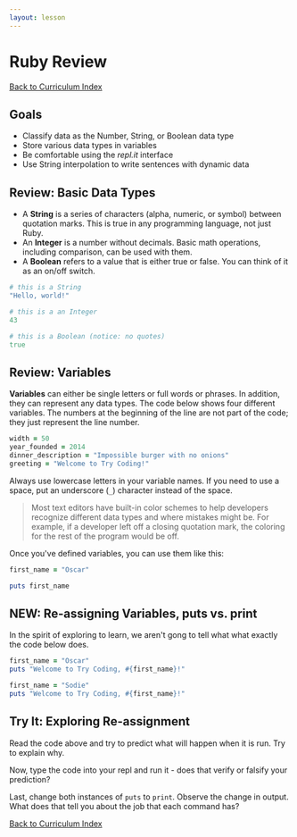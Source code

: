 ```yaml
---
layout: lesson
---
```


# Ruby Review

<a href="../">Back to Curriculum Index</a>

## Goals

- Classify data as the Number, String, or Boolean data type
- Store various data types in variables
- Be comfortable using the _repl.it_ interface
- Use String interpolation to write sentences with dynamic data

## Review: Basic Data Types

- A **String** is a series of characters (alpha, numeric, or symbol) between quotation marks. This is true in any programming language, not just Ruby.
- An **Integer** is a number without decimals. Basic math operations, including comparison, can be used with them.
- A **Boolean** refers to a value that is either true or false. You can think of it as an on/off switch.

```ruby
# this is a String
"Hello, world!"

# this is a an Integer
43

# this is a Boolean (notice: no quotes)
true
```

## Review: Variables

 **Variables** can either be single letters or full words or phrases. In addition, they can represent any data types. The code below shows four different variables. The numbers at the beginning of the line are not part of the code; they just represent the line number.

```ruby
width = 50
year_founded = 2014
dinner_description = "Impossible burger with no onions"
greeting = "Welcome to Try Coding!"
```

Always use lowercase letters in your variable names. If you need to use a space, put an underscore (`_`) character instead of the space.

> Most text editors have built-in color schemes to help developers recognize different data types and where mistakes might be. For example, if a developer left off a closing quotation mark, the coloring for the rest of the program would be off.

Once you've defined variables, you can use them like this:

```ruby
first_name = "Oscar"

puts first_name
```

## NEW: Re-assigning Variables, puts vs. print

In the spirit of exploring to learn, we aren't gong to tell what what exactly the code below does.

```ruby
first_name = "Oscar"
puts "Welcome to Try Coding, #{first_name}!"

first_name = "Sodie"
puts "Welcome to Try Coding, #{first_name}!"
```

<div class="try-it-new">
  <h2>Try It: Exploring Re-assignment</h2>
  <p>Read the code above and try to predict what will happen when it is run. Try to explain why.</p>
  <p>Now, type the code into your repl and run it - does that verify or falsify your prediction?</p>
  <p>Last, change both instances of <code>puts</code> to <code>print</code>. Observe the change in output. What does that tell you about the job that each command has?</p>
</div>

<a href="../">Back to Curriculum Index</a>
